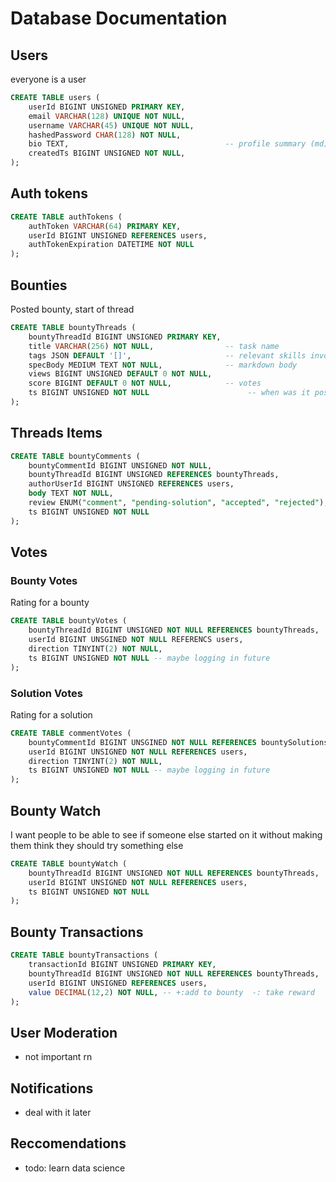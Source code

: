 # Database Documentation

## Users
everyone is a user
```sql
CREATE TABLE users (
    userId BIGINT UNSIGNED PRIMARY KEY,
    email VARCHAR(128) UNIQUE NOT NULL,
    username VARCHAR(45) UNIQUE NOT NULL,
    hashedPassword CHAR(128) NOT NULL,
    bio TEXT,                                   -- profile summary (md)
    createdTs BIGINT UNSIGNED NOT NULL,
);
```

## Auth tokens
```sql
CREATE TABLE authTokens (
    authToken VARCHAR(64) PRIMARY KEY,
    userId BIGINT UNSIGNED REFERENCES users,
    authTokenExpiration DATETIME NOT NULL
);
```

## Bounties
Posted bounty, start of thread
```sql
CREATE TABLE bountyThreads (
    bountyThreadId BIGINT UNSIGNED PRIMARY KEY,
    title VARCHAR(256) NOT NULL,                -- task name
    tags JSON DEFAULT '[]',                     -- relevant skills involved
    specBody MEDIUM TEXT NOT NULL,              -- markdown body
    views BIGINT UNSIGNED DEFAULT 0 NOT NULL,
    score BIGINT DEFAULT 0 NOT NULL,            -- votes
    ts BIGINT UNSIGNED NOT NULL                      -- when was it posted
);
```

## Threads Items
```sql
CREATE TABLE bountyComments (
    bountyCommentId BIGINT UNSIGNED NOT NULL,
    bountyThreadId BIGINT UNSIGNED REFERENCES bountyThreads,
    authorUserId BIGINT UNSIGNED REFERENCES users,
    body TEXT NOT NULL,
    review ENUM("comment", "pending-solution", "accepted", "rejected"), -- OP review
    ts BIGINT UNSIGNED NOT NULL
);
```

## Votes

### Bounty Votes
Rating for a bounty
```sql
CREATE TABLE bountyVotes (
    bountyThreadId BIGINT UNSIGNED NOT NULL REFERENCES bountyThreads,
    userId BIGINT UNSGINED NOT NULL REFERENCS users,
    direction TINYINT(2) NOT NULL,
    ts BIGINT UNSIGNED NOT NULL -- maybe logging in future
);
```

### Solution Votes
Rating for a solution
```sql
CREATE TABLE commentVotes (
    bountyCommentId BIGINT UNSGINED NOT NULL REFERENCES bountySolutions,
    userId BIGINT UNSIGNED NOT NULL REFERENCES users,
    direction TINYINT(2) NOT NULL,
    ts BIGINT UNSIGNED NOT NULL -- maybe logging in future
);
```


## Bounty Watch
I want people to be able to see if someone else started on it without making them think they should try something else
```sql
CREATE TABLE bountyWatch (
    bountyThreadId BIGINT UNSIGNED NOT NULL REFERENCES bountyThreads,
    userId BIGINT UNSIGNED NOT NULL REFERENCES users,
    ts BIGINT UNSIGNED NOT NULL
);
```

## Bounty Transactions
```sql
CREATE TABLE bountyTransactions (
    transactionId BIGINT UNSIGNED PRIMARY KEY,
    bountyThreadId BIGINT UNSIGNED NOT NULL REFERENCES bountyThreads,
    userId BIGINT UNSIGNED REFERENCES users,
    value DECIMAL(12,2) NOT NULL, -- +:add to bounty  -: take reward
);
```


## User Moderation
- not important rn

## Notifications
- deal with it later

## Reccomendations
- todo: learn data science